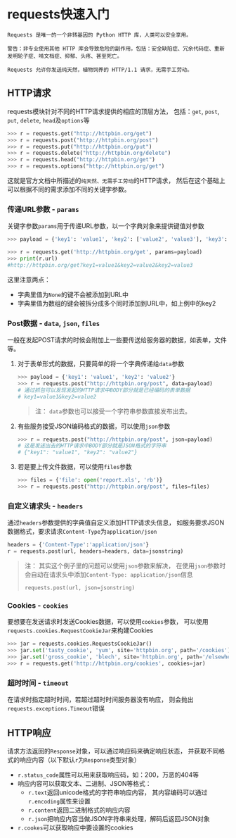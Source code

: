 # requests快速入门

```
Requests 是唯一的一个非转基因的 Python HTTP 库，人类可以安全享用。

警告：非专业使用其他 HTTP 库会导致危险的副作用，包括：安全缺陷症、冗余代码症、重新发明轮子症、啃文档症、抑郁、头疼、甚至死亡。

Requests 允许你发送纯天然，植物饲养的 HTTP/1.1 请求，无需手工劳动。
```

## HTTP请求

requests模块针对不同的HTTP请求提供的相应的顶层方法，
包括：`get`, `post`, `put`, `delete`, `head`及`options`等

```python
>>> r = requests.get("http://httpbin.org/get")
>>> r = requests.post("http://httpbin.org/post")
>>> r = requests.put("http://httpbin.org/put")
>>> r = requests.delete("http://httpbin.org/delete")
>>> r = requests.head("http://httpbin.org/get")
>>> r = requests.options("http://httpbin.org/get")
```

这就是官方文档中所描述的`纯天然、无需手工劳动`的HTTP请求，
然后在这个基础上可以根据不同的需求添加不同的关键字参数。

### 传递URL参数 - `params`

关键字参数`params`用于传递URL参数，以一个字典对象来提供键值对参数

```python
>>> payload = {'key1': 'value1', 'key2': ['value2', 'value3'], 'key3': None}

>>> r = requests.get('http://httpbin.org/get', params=payload)
>>> print(r.url)
#http://httpbin.org/get?key1=value1&key2=value2&key2=value3
```

这里注意两点：

 - 字典里值为`None`的键不会被添加到URL中
 - 字典里值为数组的键会被拆分成多个同时添加到URL中，如上例中的key2

### Post数据 - `data`, `json`, `files`

一般在发起POST请求的时候会附加上一些要传送给服务器的数据，如表单，文件等。

 1. 对于表单形式的数据，只要简单的将一个字典传递给`data`参数

     ```python
     >>> payload = {'key1': 'value1', 'key2': 'value2'}
     >>> r = requests.post("http://httpbin.org/post", data=payload)
     # 通过抓包可以发现发起的HTTP请求中BODY部分就是已经编码的表单数据
     # key1=value1&key2=value2
     ```

    > 注： `data`参数也可以接受一个字符串参数直接发布出去。

 2. 有些服务接受JSON编码格式的数据，可以使用`json`参数

    ```python
    >>> r = requests.post("http://httpbin.org/post", json=payload)
    # 这是发送出去的HTTP请求中BODY部分就是JSON格式的字符串
    # {"key1": "value1", "key2": "value2"}
    ```

 3. 若是要上传文件数据，可以使用`files`参数

    ```python
    >>> files = {'file': open('report.xls', 'rb')}
    >>> r = requests.post("http://httpbin.org/post", files=files)
    ```
    
### 自定义请求头 - `headers`

通过`headers`参数提供的字典值自定义添加HTTP请求头信息，
如服务要求JSON数据格式，要求请求`Content-Type`为`application/json`

```python
headers = {'Content-Type':'application/json'}
r = requests.post(url, headers=headers, data=jsonstring)
```

> 注： 其实这个例子里的问题可以使用`json`参数来解决，
>     在使用`json`参数时会自动在请求头中添加`Content-Type: application/json`信息
>
>     requests.post(url, json=jsonstring)

### Cookies - `cookies`

要想要在发送请求时发送Cookies数据，可以使用`cookies`参数，
可以使用`requests.cookies.RequestCookieJar`来构建Cookies

```python
>>> jar = requests.cookies.RequestsCookieJar()
>>> jar.set('tasty_cookie', 'yum', site='httpbin.org', path='/cookies')
>>> jar.set('gross_cookie', 'blech', site='httpbin.org', path='/elsewhere')
>>> r = requests.get('http://httpbin.org/cookies', cookies=jar)
```

### 超时时间 - `timeout`

在请求时指定超时时间，若超过超时时间服务器没有响应，
则会抛出`requests.exceptions.Timeout`错误

## HTTP响应

请求方法返回的`Response`对象，可以通过响应码来确定响应状态，
并获取不同格式的响应内容（以下默认`r`为`Response`类型对象）

 - `r.status_code`属性可以用来获取响应码，如：200，万恶的404等
 - 响应内容可以获取文本、二进制、JSON等格式：
     + `r.text`返回unicode格式的字符串响应内容，
       其内容编码可以通过`r.encoding`属性来设置
     + `r.content`返回二进制格式的响应内容
     + `r.json`把响应内容当做JSON字符串来处理，解码后返回JSON对象
 - `r.cookes`可以获取响应中要设置的cookies 